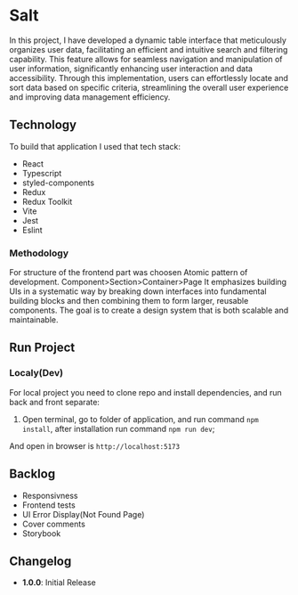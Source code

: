 # Salt

In this project, I have developed a dynamic table interface that meticulously organizes user data, facilitating an efficient and intuitive search and filtering capability. This feature allows for seamless navigation and manipulation of user information, significantly enhancing user interaction and data accessibility. Through this implementation, users can effortlessly locate and sort data based on specific criteria, streamlining the overall user experience and improving data management efficiency.

## Technology

To build that application I used that tech stack:

- React
- Typescript
- styled-components
- Redux
- Redux Toolkit
- Vite
- Jest
- Eslint

### Methodology

For structure of the frontend part was choosen Atomic pattern of development.
Component>Section>Container>Page
It emphasizes building UIs in a systematic way by breaking down interfaces into fundamental building blocks and then combining them to form larger, reusable components. The goal is to create a design system that is both scalable and maintainable.

## Run Project

### Localy(Dev)

For local project you need to clone repo and install dependencies, and run back and front separate:

1. Open terminal, go to folder of application, and run command `npm install`, after installation run command `npm run dev`;

And open in browser is `http://localhost:5173`

## Backlog

- Responsivness
- Frontend tests
- UI Error Display(Not Found Page)
- Cover comments
- Storybook

## Changelog

- **1.0.0**: Initial Release
